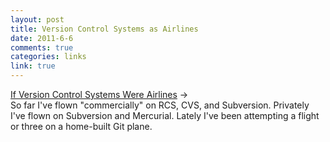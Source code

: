 ```yaml
--- 
layout: post
title: Version Control Systems as Airlines
date: 2011-6-6
comments: true
categories: links
link: true
---
```

<a title="If Version Control Systems Were Airlines" href="http://changelog.complete.org/archives/698-if-version-control-systems-were-airlines">If Version Control Systems Were Airlines</a> &rarr;
<br />
So far I've flown "commercially" on RCS, CVS, and Subversion. Privately I've flown on Subversion and Mercurial. Lately I've been attempting a flight or three on a home-built Git plane.
